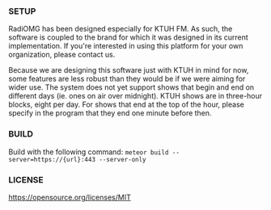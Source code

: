 ### SETUP ###

RadiOMG has been designed especially for KTUH FM. As such, the software is coupled to the brand for which it was designed in its current implementation. If you're interested in using this platform for your own organization, please contact us. 

Because we are designing this software just with KTUH in mind for now, some features are less robust than they would be if we were aiming for wider use. The system does not yet support shows that begin and end on different days (ie. ones on air over midnight). KTUH shows are in three-hour blocks, eight per day. For shows that end at the top of the hour, please specify in the program that they end one minute before then.

### BUILD ###

Build with the following command:
`meteor build --server=https://{url}:443 --server-only`

### LICENSE ###

https://opensource.org/licenses/MIT
